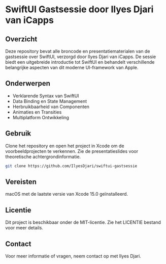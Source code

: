 # SwiftUI Gastsessie door Ilyes Djari van iCapps

## Overzicht
Deze repository bevat alle broncode en presentatiematerialen van de gastsessie over SwiftUI, verzorgd door Ilyes Djari van iCapps. De sessie biedt een uitgebreide introductie tot SwiftUI en behandelt verschillende belangrijke aspecten van dit moderne UI-framework van Apple.

## Onderwerpen
- Verklarende Syntax van SwiftUI
- Data Binding en State Management
- Herbruikbaarheid van Componenten
- Animaties en Transities
- Multiplatform Ontwikkeling

## Gebruik
Clone het repository en open het project in Xcode om de voorbeeldprojecten te verkennen. Zie de presentatieslides voor theoretische achtergrondinformatie.

```bash
git clone https://github.com/IlyesDjari/swiftui-gastsessie
```

## Vereisten

macOS met de laatste versie van Xcode 15.0 geïnstalleerd. 

## Licentie
Dit project is beschikbaar onder de MIT-licentie. Zie het LICENTIE bestand voor meer details.

## Contact

Voor meer informatie of vragen, neem contact op met Ilyes Djari.
